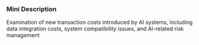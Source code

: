 ### Mini Description

Examination of new transaction costs introduced by AI systems, including data integration costs, system compatibility issues, and AI-related risk management
